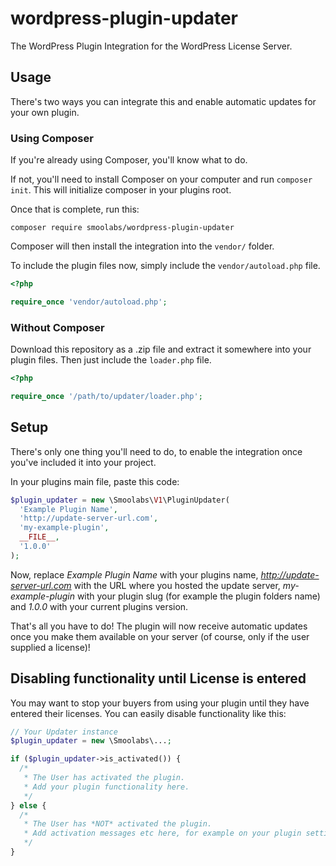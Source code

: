 # wordpress-plugin-updater
The WordPress Plugin Integration for the WordPress License Server.

## Usage
There's two ways you can integrate this and enable automatic updates for your own plugin.

### Using Composer
If you're already using Composer, you'll know what to do.

If not, you'll need to install Composer on your computer and run `composer init`. This will initialize composer in your plugins root.

Once that is complete, run this:
```shell
composer require smoolabs/wordpress-plugin-updater
```
Composer will then install the integration into the ```vendor/``` folder.

To include the plugin files now, simply include the ```vendor/autoload.php``` file.
```php
<?php

require_once 'vendor/autoload.php';
```

### Without Composer
Download this repository as a .zip file and extract it somewhere into your plugin files.
Then just include the ```loader.php``` file.
```php
<?php

require_once '/path/to/updater/loader.php';
```

## Setup
There's only one thing you'll need to do, to enable the integration once you've included it into your project.

In your plugins main file, paste this code:
```php
$plugin_updater = new \Smoolabs\V1\PluginUpdater(
  'Example Plugin Name',
  'http://update-server-url.com',
  'my-example-plugin',
  __FILE__,
  '1.0.0'
);
```
Now, replace *Example Plugin Name* with your plugins name, *http://update-server-url.com* with the URL where you hosted the update server, *my-example-plugin* with your plugin slug (for example the plugin folders name) and *1.0.0* with your current plugins version.

That's all you have to do! The plugin will now receive automatic updates once you make them available on your server (of course, only if the user supplied a license)!

## Disabling functionality until License is entered
You may want to stop your buyers from using your plugin until they have entered their licenses. You can easily disable functionality like this:
```php
// Your Updater instance
$plugin_updater = new \Smoolabs\...;

if ($plugin_updater->is_activated()) {
  /* 
   * The User has activated the plugin.
   * Add your plugin functionality here.
   */
} else {
  /* 
   * The User has *NOT* activated the plugin.
   * Add activation messages etc here, for example on your plugin settings page.
   */
}
